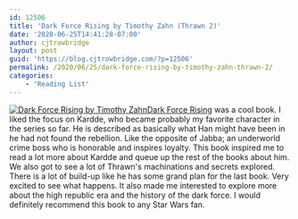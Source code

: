 ```yaml
---
id: 12506
title: 'Dark Force Rising by Timothy Zahn (Thrawn 2)'
date: '2020-06-25T14:41:28-07:00'
author: cjtrowbridge
layout: post
guid: 'https://blog.cjtrowbridge.com/?p=12506'
permalink: /2020/06/25/dark-force-rising-by-timothy-zahn-thrawn-2/
categories:
    - 'Reading List'
---
```


[![Dark Force Rising by Timothy Zahn](https://blog.cjtrowbridge.com/wp-content/uploads/2020/06/Dark-Force-Rising-by-Timothy-Zahn-1-1.jpg)](https://amzn.to/3i3sRRi)[Dark Force Rising](https://amzn.to/3i3sRRi) was a cool book. I liked the focus on Kardde, who became probably my favorite character in the series so far. He is described as basically what Han might have been in he had not found the rebellion. Like the opposite of Jabba; an underworld crime boss who is honorable and inspires loyalty. This book inspired me to read a lot more about Kardde and queue up the rest of the books about him. We also got to see a lot of Thrawn's machinations and secrets explored. There is a lot of build-up like he has some grand plan for the last book. Very excited to see what happens. It also made me interested to explore more about the high republic era and the history of the dark force. I would definitely recommend this book to any Star Wars fan.